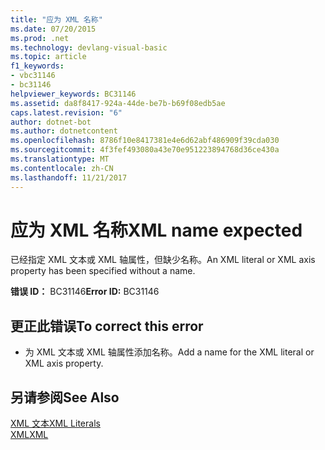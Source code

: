 ```yaml
---
title: "应为 XML 名称"
ms.date: 07/20/2015
ms.prod: .net
ms.technology: devlang-visual-basic
ms.topic: article
f1_keywords:
- vbc31146
- bc31146
helpviewer_keywords: BC31146
ms.assetid: da8f8417-924a-44de-be7b-b69f08edb5ae
caps.latest.revision: "6"
author: dotnet-bot
ms.author: dotnetcontent
ms.openlocfilehash: 8786f10e8417381e4e6d62abf486909f39cda030
ms.sourcegitcommit: 4f3fef493080a43e70e951223894768d36ce430a
ms.translationtype: MT
ms.contentlocale: zh-CN
ms.lasthandoff: 11/21/2017
---
```

# <a name="xml-name-expected"></a><span data-ttu-id="df9ae-102">应为 XML 名称</span><span class="sxs-lookup"><span data-stu-id="df9ae-102">XML name expected</span></span>
<span data-ttu-id="df9ae-103">已经指定 XML 文本或 XML 轴属性，但缺少名称。</span><span class="sxs-lookup"><span data-stu-id="df9ae-103">An XML literal or XML axis property has been specified without a name.</span></span>  
  
 <span data-ttu-id="df9ae-104">**错误 ID：** BC31146</span><span class="sxs-lookup"><span data-stu-id="df9ae-104">**Error ID:** BC31146</span></span>  
  
## <a name="to-correct-this-error"></a><span data-ttu-id="df9ae-105">更正此错误</span><span class="sxs-lookup"><span data-stu-id="df9ae-105">To correct this error</span></span>  
  
-   <span data-ttu-id="df9ae-106">为 XML 文本或 XML 轴属性添加名称。</span><span class="sxs-lookup"><span data-stu-id="df9ae-106">Add a name for the XML literal or XML axis property.</span></span>  
  
## <a name="see-also"></a><span data-ttu-id="df9ae-107">另请参阅</span><span class="sxs-lookup"><span data-stu-id="df9ae-107">See Also</span></span>  
 [<span data-ttu-id="df9ae-108">XML 文本</span><span class="sxs-lookup"><span data-stu-id="df9ae-108">XML Literals</span></span>](../../visual-basic/language-reference/xml-literals/index.md)  
 [<span data-ttu-id="df9ae-109">XML</span><span class="sxs-lookup"><span data-stu-id="df9ae-109">XML</span></span>](../../visual-basic/programming-guide/language-features/xml/index.md)
